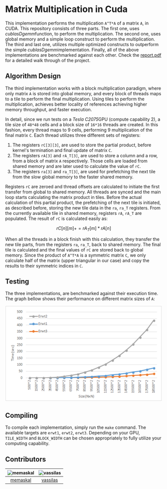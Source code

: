 # Matrix Multiplication in Cuda

This implementation performs the multiplication `A^T*A` of a matrix `A`, in CUDA. This repository consists of three parts. The first one, uses *cublasDgemm*function, to perform the multiplication. The second one, uses global memory and a simple loop construct to perform the multiplication. The third and last one, utilizes multiple optimized constructs to outperform the simple *cublasDgemm*implementation. Finally, all of the above implementations are benchmarked against each other. Check the [report.pdf](./report.pdf) for a detailed walk through of the project.

## Algorithm Design

The third implementation works with a block multiplication paradigm, where only matrix `A` is stored into global memory, and every block of threads maps to a tile to perform the final multiplication.  Using tiles to perform the multiplication, achieves better locality of references achieving higher memory throughput, and faster execution.

In detail, since we run tests on a *Tesla C2075*GPU (compute capability 2), a tile size of `48*48` cells and a block size of `16*16` threads are created. In this fashion, every thread maps to 9 cells, performing 9 multiplication of the final matrix `C`. Each thread utilizes three different sets of registers:
1) The registers `rC[3][3]`, are used to store the partial product, before kernel's termination and final update of matrix `C`.
2) The registers `rA[3]` and `rA_T[3]`, are used to store a column and a row, from a block of matrix `A` respectively. Those cells are loaded from shared memory and are later used to calculate the value of `rC`.
3) The registers `ra[3]` and `ra_T[3]`, are used for prefetching the next tile from the slow global memory to the faster shared memory.

Registers `rC` are zeroed and thread offsets are calculated to initiate the first transfer from global to shared memory. All threads are synced and the main loop starts calculating the matrix product in tiles. Before the actual calculation of this partial product, the prefetching of the next tile is initiated, as described before, storing the new tile data in the `ra`, `ra_T` registers. From the currently available tile in shared memory, registers `rA`, `rA_T` are populated. The result of `rC` is calculated easily as:

```math
rC[n][m] += rA_T[m] * rA[n]
```

When all the threads in a block finish with this calculation, they transfer the new tile parts, from the registers `ra`, `ra_T`, back to shared memory. The final tile is calculated and the final values of `rC` are stored back to global memory. Since the product of `A^T*A` is a symmetric matrix `C`, we only calculate half of the matrix (upper triangular in our case) and copy the results to their symmetric indices in `C`.

## Testing

The three implementations, are benchmarked against their execution time. The graph bellow shows their performance on different matrix sizes of `A`:

<img alt="graph" src="./images/time.png"> 

## Compiling 

To compile each implementation, simply run the `make` command. The available targets are `erwt1`, `erwt2`, `erwt3`. Depending on your GPU, `TILE_WIDTH` and `BLOCK_WIDTH` can be chosen appropriately to fully utilize your computing capability.

## Contributors

| <img alt="memaskal" src="https://avatars3.githubusercontent.com/u/782005?v=4" width="48"> | <img alt="vassilas" src="https://avatars1.githubusercontent.com/u/26332565?v=4" width="48">|
| :--: | :--: |
| [memaskal](https://github.com/memaskal)| [vassilas](https://github.com/vassilas) |

